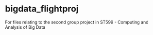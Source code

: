 bigdata_flightproj
==================

For files relating to the second group project in ST599 - Computing and Analysis of Big Data
